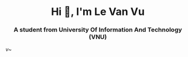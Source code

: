 <h1 align="center">Hi 🧌, I'm Le Van Vu</h1>
<h3 align="center">A student from University Of Information And Technology (VNU)</h3>

<!--
**levanvux/levanvux** is a ✨ _special_ ✨ repository because its `README.md` (this file) appears on your GitHub profile.

Here are some ideas to get you started: 


- 🔭 I’m currently working on nowhere.
- 🌱 I’m currently learning web development.
- 👯 I’m looking to collaborate on playing Valorant.
- 🤔 I’m looking for help with my Valorant skills.
- 💬 Ask me about Valorant.
- 📫 How to reach me: somewhere in HCM City.
- 😄 Pronouns: he/him.
- ⚡ Fun fact: good educational stuff on [TroLaiLamNguoi.com](https://trolailamnguoi.com)
- [Youtube](https://www.youtube.com/watch?v=_sOKkON_UnQ)
<picture>
  <source media="(prefers-color-scheme: dark)" srcset="https://user-images.githubusercontent.com/25423296/163456776-7f95b81a-f1ed-45f7-b7ab-8fa810d529fa.png">
  <source media="(prefers-color-scheme: light)" srcset="https://user-images.githubusercontent.com/25423296/163456779-a8556205-d0a5-45e2-ac17-42d089e3c3f8.png">
  <img alt="Shows an illustrated sun in light mode and a moon with stars in dark mode." src="https://user-images.githubusercontent.com/25423296/163456779-a8556205-d0a5-45e2-ac17-42d089e3c3f8.png">
</picture>

<details open>
<summary>My top THINGS-TO-RANK</summary>

| Rank | THING-TO-RANK |
|-----:|---------------|
|     1|        Vandal       |
|     2|         Phantom      |
|     3|          Operator     |

</details>


---
> If we pull together and commit ourselves, then we can push through anything.

— Mona the Octocat



- I'm studying Networking and Data Communication at UIT.
- I'm currently diving into web dev.

-->
*v~*

